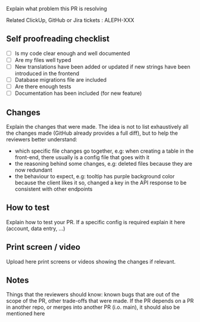 Explain what problem this PR is resolving

Related ClickUp, GitHub or Jira tickets : ALEPH-XXX

## Self proofreading checklist

- [ ] Is my code clear enough and well documented
- [ ] Are my files well typed
- [ ] New translations have been added or updated if new strings have been introduced in the frontend
- [ ] Database migrations file are included
- [ ] Are there enough tests
- [ ] Documentation has been included (for new feature)

## Changes

Explain the changes that were made. The idea is not to list exhaustively all the changes made (GitHub already provides a full diff), but to help the reviewers better understand:
- which specific file changes go together, e.g: when creating a table in the front-end, there usually is a config file that goes with it
- the reasoning behind some changes, e.g: deleted files because they are now redundant
- the behaviour to expect, e.g: tooltip has purple background color because the client likes it so, changed a key in the API response to be consistent with other endpoints

## How to test

Explain how to test your PR.
If a specific config is required explain it here (account, data entry, ...)

## Print screen / video

Upload here print screens or videos showing the changes if relevant.

## Notes

Things that the reviewers should know: known bugs that are out of the scope of the PR, other trade-offs that were made.
If the PR depends on a PR in another repo, or merges into another PR (i.o. main), it should also be mentioned here
